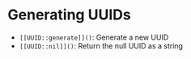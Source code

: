# Generating UUIDs

* `[[UUID::generate]]()`: Generate a new UUID
* `[[UUID::nil]]()`: Return the null UUID as a string
